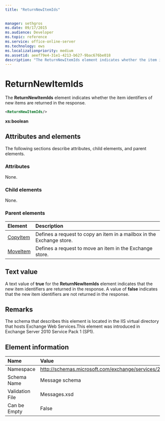 ```yaml
---
title: "ReturnNewItemIds"
 
 
manager: sethgros
ms.date: 09/17/2015
ms.audience: Developer
ms.topic: reference
ms.service: office-online-server
ms.technology: ews
ms.localizationpriority: medium
ms.assetid: aeef79e4-31e1-4213-b627-9bac676be018
description: "The ReturnNewItemIds element indicates whether the item identifiers of new items are returned in the response."
---
```


# ReturnNewItemIds

The **ReturnNewItemIds** element indicates whether the item identifiers of new items are returned in the response. 
  
```XML
<ReturnNewItemIds/>
```

 **xs:boolean**
## Attributes and elements

The following sections describe attributes, child elements, and parent elements.
  
### Attributes

None.
  
### Child elements

None.
  
### Parent elements

|**Element**|**Description**|
|:-----|:-----|
|[CopyItem](copyitem.md) <br/> |Defines a request to copy an item in a mailbox in the Exchange store.  <br/> |
|[MoveItem](moveitem.md) <br/> |Defines a request to move an item in the Exchange store.  <br/> |
   
## Text value

A text value of **true** for the **ReturnNewItemIds** element indicates that the new item identifiers are returned in the response. A value of **false** indicates that the new item identifiers are not returned in the response. 
  
## Remarks

The schema that describes this element is located in the IIS virtual directory that hosts Exchange Web Services.This element was introduced in Exchange Server 2010 Service Pack 1 (SP1).
  
## Element information

|**Name**|**Value**|
|:-----|:-----|
|Namespace  <br/> |http://schemas.microsoft.com/exchange/services/2006/messages  <br/> |
|Schema Name  <br/> |Message schema  <br/> |
|Validation File  <br/> |Messages.xsd  <br/> |
|Can be Empty  <br/> |False  <br/> |
   

